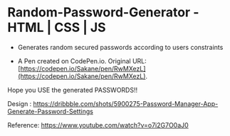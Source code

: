 # Random-Password-Generator - HTML | CSS | JS
* Generates random secured passwords according to users constraints


* A Pen created on CodePen.io. Original URL: [https://codepen.io/Sakane/pen/RwMXezL](https://codepen.io/Sakane/pen/RwMXezL).

Hope you USE the generated PASSWORDS!!

Design : https://dribbble.com/shots/5900275-Password-Manager-App-Generate-Password-Settings

Reference: https://www.youtube.com/watch?v=o7i2G7O0aJ0
